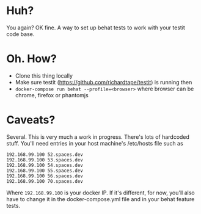 # Huh?

You again? OK fine. A way to set up behat tests to work with your testit code base.

# Oh. How?

- Clone this thing locally
- Make sure testit (https://github.com/richardtape/testit) is running then
- `docker-compose run behat --profile=<browser>` where browser can be chrome, firefox or phantomjs

# Caveats?

Several. This is very much a work in progress. There's lots of hardcoded stuff.
You'll need entries in your host machine's /etc/hosts file such as

```
192.168.99.100 52.spaces.dev
192.168.99.100 53.spaces.dev
192.168.99.100 54.spaces.dev
192.168.99.100 55.spaces.dev
192.168.99.100 56.spaces.dev
192.168.99.100 70.spaces.dev
```

Where `192.168.99.100` is your docker IP. If it's different, for now, you'll also
have to change it in the docker-compose.yml file and in your behat feature tests.

